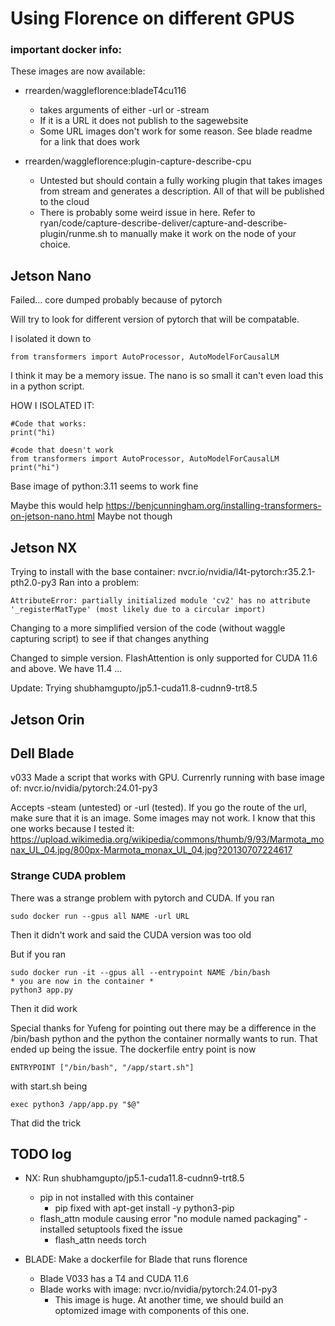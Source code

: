 # Using Florence on different GPUS

### important docker info:
These images are now available: 
- rrearden/waggleflorence:bladeT4cu116
    - takes arguments of either -url or -stream
    - If it is a URL it does not publish to the sagewebsite
    - Some URL images don't work for some reason. See blade readme for a link that does work

- rrearden/waggleflorence:plugin-capture-describe-cpu
    - Untested but should contain a fully working plugin that takes images from stream and generates a description. All of that will be published to the cloud
    - There is probably some weird issue in here. Refer to ryan/code/capture-describe-deliver/capture-and-describe-plugin/runme.sh to manually make it work on the node of your choice. 



## Jetson Nano

Failed...
core dumped probably because of pytorch

Will try to look for different version of pytorch that will be compatable. 

I isolated it down to 
```
from transformers import AutoProcessor, AutoModelForCausalLM
```
I think it may be a memory issue. The nano is so small it can't even load this in a python script.

HOW I ISOLATED IT:
```
#Code that works:
print("hi)

#code that doesn't work
from transformers import AutoProcessor, AutoModelForCausalLM
print("hi")
```
Base image of python:3.11 seems to work fine

Maybe this would help
https://benjcunningham.org/installing-transformers-on-jetson-nano.html
Maybe not though
## Jetson NX

Trying to install with the base container: nvcr.io/nvidia/l4t-pytorch:r35.2.1-pth2.0-py3
Ran into a problem:
```
AttributeError: partially initialized module 'cv2' has no attribute '_registerMatType' (most likely due to a circular import)
```
Changing to a more simplified version of the code (without waggle capturing script) to see if that changes anything

Changed to simple version. FlashAttention is only supported for CUDA 11.6 and above. We have 11.4  ...

Update: Trying shubhamgupto/jp5.1-cuda11.8-cudnn9-trt8.5

## Jetson Orin

## Dell Blade 
v033
Made a script that works with GPU. Currenrly running with base image of: nvcr.io/nvidia/pytorch:24.01-py3

Accepts -steam (untested) or -url (tested). If you go the route of the url, make sure that it is an image. Some images may not work. 
I know that this one works because I tested it: https://upload.wikimedia.org/wikipedia/commons/thumb/9/93/Marmota_monax_UL_04.jpg/800px-Marmota_monax_UL_04.jpg?20130707224617

### Strange CUDA problem 
There was a strange problem with pytorch and CUDA. If you ran 
```
sudo docker run --gpus all NAME -url URL  
```
Then it didn't work and said the CUDA version was too old

But if you ran
```
sudo docker run -it --gpus all --entrypoint NAME /bin/bash
* you are now in the container *
python3 app.py
```
Then it did work

Special thanks for Yufeng for pointing out there may be a difference in the /bin/bash python and the python the container normally wants to run. That ended up being the issue. 
The dockerfile entry point is now 
```
ENTRYPOINT ["/bin/bash", "/app/start.sh"]
```
with start.sh being
```
exec python3 /app/app.py "$@"
```

That did the trick

## TODO log 


- NX: Run shubhamgupto/jp5.1-cuda11.8-cudnn9-trt8.5
    - pip in not installed with this container
         - pip fixed with apt-get install -y python3-pip
    - flash_attn module causing error "no module named packaging"
            -installed setuptools fixed the issue
        - flash_attn needs torch

- BLADE: Make a dockerfile for Blade that runs florence
    - Blade V033 has a T4 and CUDA 11.6
    - Blade works with image: nvcr.io/nvidia/pytorch:24.01-py3
        - This image is huge. At another time, we should build an optomized image with components of this one. 

